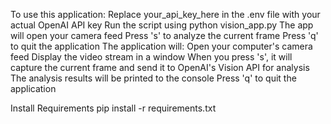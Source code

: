 To use this application:
Replace your_api_key_here in the .env file with your actual OpenAI API key
Run the script using python vision_app.py
The app will open your camera feed
Press 's' to analyze the current frame
Press 'q' to quit the application
The application will:
Open your computer's camera feed
Display the video stream in a window
When you press 's', it will capture the current frame and send it to OpenAI's Vision API for analysis
The analysis results will be printed to the console
Press 'q' to quit the application




Install Requirements
pip install -r requirements.txt